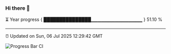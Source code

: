 ### Hi there 👋

⏳ Year progress { ███████████████▁▁▁▁▁▁▁▁▁▁▁▁▁▁▁ } 51.10 %

---

⏰ Updated on Sun, 06 Jul 2025 12:29:42 GMT

![Progress Bar CI](https://github.com/liununu/liununu/workflows/Progress%20Bar%20CI/badge.svg)
